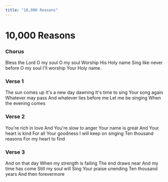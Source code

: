 ```yaml
---
title: "10,000 Reasons"
---
```


# 10,000 Reasons

### Chorus

Bless the Lord O my soul O my soul
Worship His Holy name
Sing like never before O my soul
I'll worship Your Holy name.

### Verse 1

The sun comes up It's a new day dawning
It's time to sing Your song again
Whatever may pass And whatever lies before me
Let me be singing When the evening comes

### Verse 2

You're rich in love And You're slow to anger
Your name is great And Your heart is kind
For all Your goodness I will keep on singing
Ten thousand reasons For my heart to find

### Verse 3

And on that day When my strength is failing
The end draws near And my time has come
Still my soul will Sing Your praise unending
Ten thousand years And then forevermore
